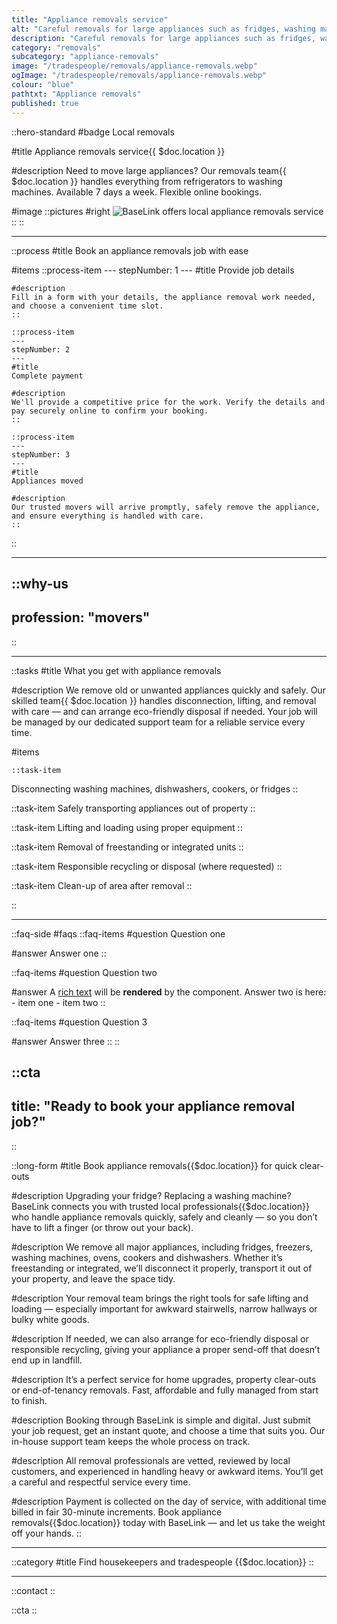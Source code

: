 ```yaml
---
title: "Appliance removals service"
alt: "Careful removals for large appliances such as fridges, washing machines, and ovens"
description: "Careful removals for large appliances such as fridges, washing machines, and ovens"
category: "removals"
subcategory: "appliance-removals"
image: "/tradespeople/removals/appliance-removals.webp"
ogImage: "/tradespeople/removals/appliance-removals.webp"
colour: "blue"
pathtxt: "Appliance removals"
published: true
---
```


::hero-standard
#badge
Local removals

#title
Appliance removals service{{ $doc.location }}

#description
Need to move large appliances? Our removals team{{ $doc.location }} handles everything from refrigerators to washing machines. Available 7 days a week. Flexible online bookings.

#image
    ::pictures
    #right
    ![BaseLink offers local appliance removals service](/tradespeople/removals/appliance-removals.webp)
    ::
::

---

::process
#title
Book an appliance removals job with ease

#items
    ::process-item
    ---
    stepNumber: 1
    ---
    #title
    Provide job details

    #description
    Fill in a form with your details, the appliance removal work needed, and choose a convenient time slot.
    ::
    
    ::process-item
    ---
    stepNumber: 2
    ---
    #title
    Complete payment

    #description
    We'll provide a competitive price for the work. Verify the details and pay securely online to confirm your booking.
    ::

    ::process-item
    ---
    stepNumber: 3
    ---
    #title
    Appliances moved

    #description
    Our trusted movers will arrive promptly, safely remove the appliance, and ensure everything is handled with care.
    ::
::

---

::why-us
---
profession: "movers"
---
::

---

::tasks
#title
What you get with appliance removals

#description
We remove old or unwanted appliances quickly and safely. Our skilled team{{ $doc.location }} handles disconnection, lifting, and removal with care — and can arrange eco-friendly disposal if needed. Your job will be managed by our dedicated support team for a reliable service every time.

#items

    ::task-item
  Disconnecting washing machines, dishwashers, cookers, or fridges
  ::

  ::task-item
  Safely transporting appliances out of property
  ::

  ::task-item
  Lifting and loading using proper equipment
  ::

  ::task-item
  Removal of freestanding or integrated units
  ::

  ::task-item
  Responsible recycling or disposal (where requested)
  ::

  ::task-item
  Clean-up of area after removal
  ::

::

---

::faq-side
#faqs
  ::faq-items
  #question
  Question one

  #answer
  Answer one
  ::

  ::faq-items
  #question
  Question two

  #answer
  A [rich text](/services/commercial-cleaning) will be **rendered** by the component.
  Answer two is here:
    - item one
    - item two
  ::

  ::faq-items
  #question
  Question 3

  #answer
  Answer three
  ::
::

::cta
---
title: "Ready to book your appliance removal job?"
---
::

::long-form
#title
Book appliance removals{{$doc.location}} for quick clear-outs

#description
Upgrading your fridge? Replacing a washing machine? BaseLink connects you with trusted local professionals{{$doc.location}} who handle appliance removals quickly, safely and cleanly — so you don’t have to lift a finger (or throw out your back).

#description
We remove all major appliances, including fridges, freezers, washing machines, ovens, cookers and dishwashers. Whether it’s freestanding or integrated, we’ll disconnect it properly, transport it out of your property, and leave the space tidy.

#description
Your removal team brings the right tools for safe lifting and loading — especially important for awkward stairwells, narrow hallways or bulky white goods.

#description
If needed, we can also arrange for eco-friendly disposal or responsible recycling, giving your appliance a proper send-off that doesn’t end up in landfill.

#description
It’s a perfect service for home upgrades, property clear-outs or end-of-tenancy removals. Fast, affordable and fully managed from start to finish.

#description
Booking through BaseLink is simple and digital. Just submit your job request, get an instant quote, and choose a time that suits you. Our in-house support team keeps the whole process on track.

#description
All removal professionals are vetted, reviewed by local customers, and experienced in handling heavy or awkward items. You’ll get a careful and respectful service every time.

#description
Payment is collected on the day of service, with additional time billed in fair 30-minute increments. Book appliance removals{{$doc.location}} today with BaseLink — and let us take the weight off your hands.
::

---

::category
#title
Find housekeepers and tradespeople {{$doc.location}}
::

---

::contact
::

::cta
::